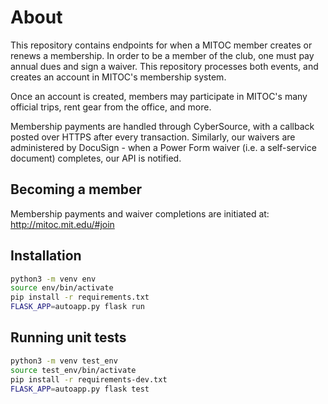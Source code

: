 # About
This repository contains endpoints for when a MITOC member creates or renews a
membership. In order to be a member of the club, one must pay annual dues and sign
a waiver. This repository processes both events, and creates an account in
MITOC's membership system.

Once an account is created, members may participate in MITOC's many official
trips, rent gear from the office, and more.

Membership payments are handled through CyberSource, with a callback posted
over HTTPS after every transaction. Similarly, our waivers are administered by
DocuSign - when a Power Form waiver (i.e. a self-service document) completes,
our API is notified.


## Becoming a member
Membership payments and waiver completions are initiated at:
http://mitoc.mit.edu/#join

## Installation

```bash
python3 -m venv env
source env/bin/activate
pip install -r requirements.txt
FLASK_APP=autoapp.py flask run
```

## Running unit tests
```bash
python3 -m venv test_env
source test_env/bin/activate
pip install -r requirements-dev.txt
FLASK_APP=autoapp.py flask test
```

